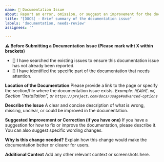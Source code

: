 ```yaml
---
name: 📄 Documentation Issue
about: Report an error, omission, or suggest an improvement for the documentation.
title: "[DOCS] - Brief summary of the documentation issue"
labels: 'documentation, needs-review'
assignees: ''

---
```


**⚠️ Before Submitting a Documentation Issue (Please mark wiht X within brackets)**
- [] I have searched the existing issues to ensure this documentation issue has not already been reported.
- [] I have identified the specific part of the documentation that needs attention.

**Location of the Documentation**
Please provide a link to the page or specify the section/file where the documentation issue exists.
*Example: `README.md`, Section "Installation", or `https://project.com/docs/usage#advanced-options`*

**Describe the Issue**
A clear and concise description of what is wrong, missing, unclear, or could be improved in the documentation.

**Suggested Improvement or Correction (if you have one)**
If you have a suggestion for how to fix or improve the documentation, please describe it.
You can also suggest specific wording changes.

**Why is this change needed?**
Explain how this change would make the documentation better or clearer for users.

**Additional Context**
Add any other relevant context or screenshots here.